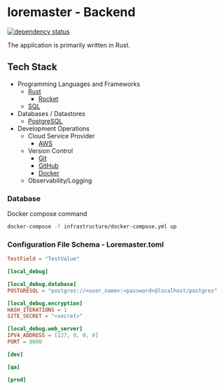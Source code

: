 # loremaster - Backend

[![dependency status](https://deps.rs/repo/github/seanpmyers/loremaster/status.svg)](https://deps.rs/repo/github/seanpmyers/loremaster/deps.rs)

The appilcation is primarily written in Rust.

## Tech Stack

- Programming Languages and Frameworks
  - [Rust](https://www.rust-lang.org/)
    - [Rocket](https://rocket.rs/)
  - [SQL](https://en.wikipedia.org/wiki/SQL)
- Databases / Datastores
  - [PostgreSQL](https://www.postgresql.org/)
- Development Operations
  - Cloud Service Provider
    - [AWS](https://aws.amazon.com/)
  - Version Control
    - [Git](https://git-scm.com/)
    - [GitHub](https://github.com/)
    - [Docker](https://www.docker.com/)
  - Observability/Logging

### Database

Docker compose command

```sh
docker-compose -f infrastructure/docker-compose.yml up
```

### Configuration File Schema - Loremaster.toml

```toml
TestField = "TestValue"

[local_debug]

[local_debug.database]
POSTGRESQL = "postgres://<user_name>:<password>@localhost/postgres"

[local_debug.encryption]
HASH_ITERATIONS = 1
SITE_SECRET = "<secret>"

[local_debug.web_server]
IPV4_ADDRESS = [127, 0, 0, 0]
PORT = 8000

[dev]

[qa]

[prod]
```

